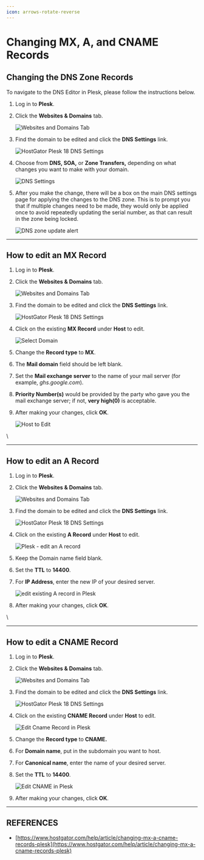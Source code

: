 ```yaml
---
icon: arrows-rotate-reverse
---
```


# Changing MX, A, and CNAME Records

## **Changing the DNS Zone Records**

To navigate to the DNS Editor in Plesk, please follow the instructions below.

1. Log in to **Plesk**.
2.  Click the **Websites & Domains** tab.

    ![Websites and Domains Tab](https://content.hostgator.com/img/plesk-websites-and-domains.png)
3.  Find the domain to be edited and click the **DNS Settings** link.

    ![HostGator Plesk 18 DNS Settings](https://content.hostgator.com/img/plesk18-dns-settings.png)
4.  Choose from **DNS, SOA,** or **Zone Transfers,** depending on what changes you want to make with your domain.

    ![DNS Settings](https://content.hostgator.com/img/plesk18_dns_settings-section.png)
5.  After you make the change, there will be a box on the main DNS settings page for applying the changes to the DNS zone. This is to prompt you that if multiple changes need to be made, they would only be applied once to avoid repeatedly updating the serial number, as that can result in the zone being locked.

    ![DNS zone update alert](https://content.hostgator.com/img/plesk18_dns_change_alert.png)



***

## **How to edit an MX Record**

1. Log in to **Plesk**.
2.  Click the **Websites & Domains** tab.

    ![Websites and Domains Tab](https://content.hostgator.com/img/plesk-websites-and-domains.png)
3.  Find the domain to be edited and click the **DNS Settings** link.&#x20;

    ![HostGator Plesk 18 DNS Settings](https://content.hostgator.com/img/plesk18-dns-settings.png)
4.  Click on the existing **MX Record** under **Host** to edit.

    ![Select Domain](https://content.hostgator.com/img/plesk18_host_to_edit.png)
5. Change the **Record type** to **MX**.
6. The **Mail domain** field should be left blank.
7. Set the **Mail exchange server** to the name of your mail server (for example, _ghs.google.com_).
8. **Priority Number(s)** would be provided by the party who gave you the mail exchange server; if not, **very high(0)** is acceptable.
9.  After making your changes, click **OK**.&#x20;

    ![Host to Edit](https://content.hostgator.com/img/ples18_edit_mx.png)

\


***

## **How to edit an A Record**

1. Log in to **Plesk**.
2.  Click the **Websites & Domains** tab.

    ![Websites and Domains Tab](https://content.hostgator.com/img/plesk-websites-and-domains.png)
3.  Find the domain to be edited and click the **DNS Settings** link.

    ![HostGator Plesk 18 DNS Settings](https://content.hostgator.com/img/plesk18-dns-settings.png)
4.  Click on the existing **A Record** under **Host** to edit.

    ![Plesk - edit an A record](https://content.hostgator.com/img/plesk18_host_to_edit_a_record.png)
5. Keep the Domain name field blank.
6. Set the **TTL** to **14400**.
7.  For **IP Address**, enter the new IP of your desired server.

    ![edit existing A record in Plesk](https://content.hostgator.com/img/plesk18_edit_existing_a_record.png)
8. After making your changes, click **OK**.

\


***

## **How to edit a CNAME Record**

1. Log in to **Plesk**.
2.  Click the **Websites & Domains** tab.

    ![Websites and Domains Tab](https://content.hostgator.com/img/plesk-websites-and-domains.png)
3.  Find the domain to be edited and click the **DNS Settings** link.

    ![HostGator Plesk 18 DNS Settings](https://content.hostgator.com/img/plesk18-dns-settings.png)
4.  Click on the existing **CNAME Record** under **Host** to edit.

    ![Edit Cname Record in Plesk](https://content.hostgator.com/img/host_to_edit_cname_record.png)
5. Change the **Record type** to **CNAME.**
6. For **Domain name**, put in the subdomain you want to host.
7. For **Canonical name**, enter the name of your desired server.
8.  Set the **TTL** to **14400**.

    ![Edit CNAME in Plesk](https://content.hostgator.com/img/plesk18_edit_cname_records.png)
9. After making your changes, click **OK**.





***

## REFERENCES

* [https://www.hostgator.com/help/article/changing-mx-a-cname-records-plesk](https://www.hostgator.com/help/article/changing-mx-a-cname-records-plesk)





